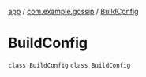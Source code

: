 [app](../../index.md) / [com.example.gossip](../index.md) / [BuildConfig](./index.md)

# BuildConfig

`class BuildConfig`
`class BuildConfig`